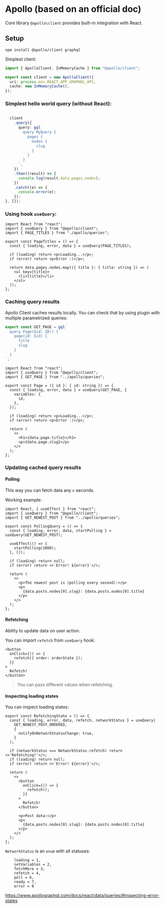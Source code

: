 # Apollo (based on an official doc)

Core library `@apollo\client` provides built-in integration with React.

## Setup

```
npm install @apollo/client graphql
```

Simplest client:

```ts
import { ApolloClient, InMemoryCache } from "@apollo/client";

export const client = new ApolloClient({
  uri: process.env.REACT_APP_GRAPHQL_API,
  cache: new InMemoryCache(),
});
```

### Simplest hello world query (without React):

```ts

  client
    .query({
      query: gql`
        query MyQuery {
          pages {
            nodes {
              slug
            }
          }
        }
      `,
    })
    .then((result) => {
      console.log(result.data.pages.nodes);
    })
    .catch((e) => {
      console.error(e);
    });
}, []);
```

### Using hook `useQuery`:

```tsx
import React from "react";
import { useQuery } from "@apollo/client";
import { PAGE_TITLES } from "./apollo/queries";

export const PageTitles = () => {
  const { loading, error, data } = useQuery(PAGE_TITLES);

  if (loading) return <p>Loading...</p>;
  if (error) return <p>Error :(</p>;

  return data.pages.nodes.map(({ title }: { title: string }) => (
    <ul key={title}>
      <li>{title}</li>
    </ul>
  ));
};
```

### Caching query results

Apollo Client caches results locally. You can check that by using plugin with multiple parametrized queries:

```ts
export const GET_PAGE = gql`
  query Page($id: ID!) {
    page(id: $id) {
      title
      slug
    }
  }
`;
```

```tsx
import React from "react";
import { useQuery } from "@apollo/client";
import { GET_PAGE } from "../apollo/queries";

export const Page = ({ id }: { id: string }) => {
  const { loading, error, data } = useQuery(GET_PAGE, {
    variables: {
      id,
    },
  });

  if (loading) return <p>Loading...</p>;
  if (error) return <p>Error :(</p>;

  return (
    <>
      <h1>{data.page.title}</h1>
      <p>{data.page.slug}</p>
    </>
  );
};
```

### Updating cached query results

#### Polling

This way you can fetch data any `n` seconds.

Working example:

```tsx
import React, { useEffect } from "react";
import { useQuery } from "@apollo/client";
import { GET_NEWEST_POST } from "../apollo/queries";

export const PollingQuery = () => {
  const { loading, error, data, startPolling } = useQuery(GET_NEWEST_POST);

  useEffect(() => {
    startPolling(1000);
  }, []);

  if (loading) return null;
  if (error) return <>`Error! ${error}`</>;

  return (
    <>
      <p>The newest post is (polling every second):</p>
      <p>
        {data.posts.nodes[0].slug}: {data.posts.nodes[0].title}
      </p>
    </>
  );
};
```

#### Refetching

Ability to update data on user action.

You can import `refetch` from `useQuery` hook:

```tsx
<button
  onClick={() => {
    refetch({ order: orderState });
  }}
>
  Refetch!
</button>
```

> You can pass different values when refetching.


#### Inspecting loading states

You can inspect loading states:

```tsx
export const RefetchingState = () => {
  const { loading, error, data, refetch, networkStatus } = useQuery(
    GET_NEWEST_POST_ORDERED,
    {
      notifyOnNetworkStatusChange: true,
    }
  );

  if (networkStatus === NetworkStatus.refetch) return <>'Refetching!'</>;
  if (loading) return null;
  if (error) return <>`Error! ${error}`</>;

  return (
    <>
      <button
        onClick={() => {
          refetch();
        }}
      >
        Refetch!
      </button>

      <p>Post data:</p>
      <p>
        {data.posts.nodes[0].slug}: {data.posts.nodes[0].title}
      </p>
    </>
  );
};
```

`NetworkStatus` is an `enum` with all statuses:

```
    loading = 1,
    setVariables = 2,
    fetchMore = 3,
    refetch = 4,
    poll = 6,
    ready = 7,
    error = 8
```

https://www.apollographql.com/docs/react/data/queries/#inspecting-error-states